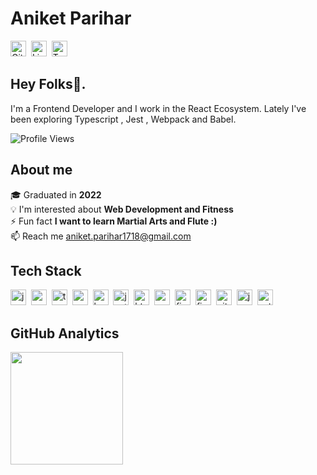 # Aniket Parihar
<a href="https://www.github.com/aniketxparihar" target="_blank"><img src="https://img.shields.io/badge/GitHub-100000?style=flat&logo=github&logoColor=white" alt="GitHub Badge" height="25"></a>&nbsp;
<a href="https://www.linkedin.com/in/aniketparihar" target="_blank"><img src="https://img.shields.io/badge/LinkedIn-0077B5?style=flat&logo=linkedin&logoColor=white" alt="LinkedIn Badge" height="25"></a>&nbsp;
<a href="https://twitter.com/aniketxparihar" target="_blank"><img src="https://img.shields.io/badge/Twitter-1DA1F2?style=flat&logo=twitter&logoColor=white" alt="Twitter Badge" height="25"></a>&nbsp;

## Hey Folks👋. 
I'm a Frontend Developer and I work in the React Ecosystem. 
Lately I've been exploring Typescript , Jest , Webpack and Babel.


![Profile Views](https://komarev.com/ghpvc/?username=aniketxparihar&theme=default&color=blue&style=flat&label=Profile+Views)

## About me
🎓&nbsp;Graduated in **2022**
<br/>💡&nbsp;I'm interested about **Web Development and Fitness**
<br/>⚡&nbsp;Fun fact **I want to learn Martial Arts and Flute :)**
<br/>📫&nbsp;Reach me [aniket.parihar1718@gmail.com](mailto:aniket.parihar1718@gmail.com)

## Tech Stack
<img src="https://img.shields.io/badge/Javascript-05122A?style=flat&logo=javascript" alt="javascript Badge" height="25">&nbsp;
<img src="https://img.shields.io/badge/React-05122A?style=flat&logo=react" alt="react Badge" height="25">&nbsp;
<img src="https://img.shields.io/badge/Typescript-05122A?style=flat&logo=typescript" alt="typescript Badge" height="25">&nbsp;
<img src="https://img.shields.io/badge/Webpack-05122A?style=flat&logo=webpack" alt="webpack Badge" height="25">&nbsp;
<img src="https://img.shields.io/badge/Babel-05122A?style=flat&logo=babel" alt="babel Badge" height="25">&nbsp;
<img src="https://img.shields.io/badge/Jest-05122A?style=flat&logo=jest" alt="jest Badge" height="25">&nbsp;
<img src="https://img.shields.io/badge/Html5-05122A?style=flat&logo=html5" alt="html5 Badge" height="25">&nbsp;
<img src="https://img.shields.io/badge/Css3-05122A?style=flat&logo=css3" alt="css3 Badge" height="25">&nbsp;
<img src="https://img.shields.io/badge/Figma-05122A?style=flat&logo=figma" alt="figma Badge" height="25">&nbsp;
<img src="https://img.shields.io/badge/Firebase-05122A?style=flat&logo=firebase" alt="firebase Badge" height="25">&nbsp;
<img src="https://img.shields.io/badge/Git-05122A?style=flat&logo=git" alt="git Badge" height="25">&nbsp;
<img src="https://img.shields.io/badge/Java-05122A?style=flat&logo=java" alt="java Badge" height="25">&nbsp;
<img src="https://img.shields.io/badge/Python-05122A?style=flat&logo=python" alt="python Badge" height="25">&nbsp;

## GitHub Analytics
<div>
<img height="180em" src="https://github-readme-stats.vercel.app/api?username=aniketxparihar&theme=default&show_icons=true&count_private=true">
</div>
